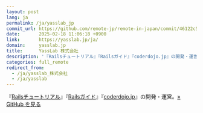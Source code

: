 ```yaml
---
layout: post
lang: ja
permalink: /ja/yasslab_jp
commit_url: https://github.com/remote-jp/remote-in-japan/commit/46122c5d02758303aa4e64c974b30d4cd37342ae
date:       2025-02-18 11:06:18 +0900
link:       https://yasslab.jp/ja/
domain:     yasslab.jp
title:      YassLab 株式会社
description: '『Railsチュートリアル』『Railsガイド』『coderdojo.jp』の開発・運営。» GitHub を見る'
categories: full_remote
redirect_from:
  - /ja/yasslab_株式会社
  - /ja/yasslab
---
```


<p>『<a href="https://railstutorial.jp">Railsチュートリアル</a>』『<a href="https://railsguides.jp">Railsガイド</a>』『<a href="https://coderdojo.jp">coderdojo.jp</a>』の開発・運営。<a href="https://github.com/YassLab">» GitHub を見る</a></p>
